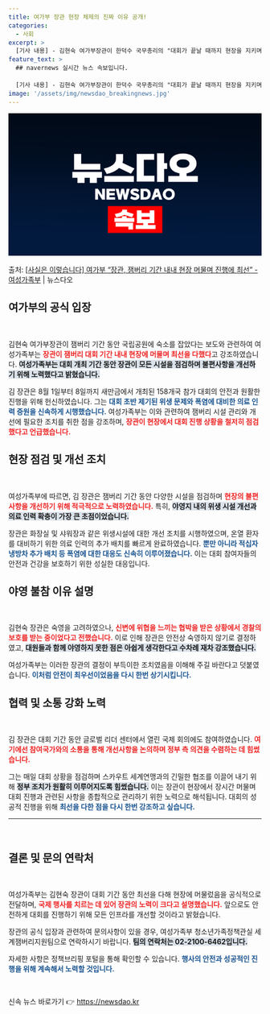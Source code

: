 ```yaml
---
title: 여가부 장관 현장 체제의 진짜 이유 공개!
categories:
  - 사회
excerpt: >
  [기사 내용] - 김현숙 여가부장관이 한덕수 국무총리의 "대회가 끝날 때까지 현장을 지키며 158개국 참가자…
feature_text: >
  ## navernews 실시간 뉴스 속보입니다.

  [기사 내용] - 김현숙 여가부장관이 한덕수 국무총리의 "대회가 끝날 때까지 현장을 지키며 158개국 참가자…
image: '/assets/img/newsdao_breakingnews.jpg'
---
```


![뉴스다오 속보](/assets/img/newsdao_breakingnews.jpg)

<p>출처: <a href="https://newsdao.kr/1655" rel="dofollow">[사실은 이렇습니다] 여가부 “장관, 잼버리 기간 내내 현장 머물며 진행에 최선” - 여성가족부</a> | 뉴스다오</p>

<h2 data-ke-size="size26">여가부의 공식 입장</h2>

<p data-ke-size="size16">&nbsp;</p>

김현숙 여가부장관이 잼버리 기간 동안 국립공원에 숙소를 잡았다는 보도와 관련하여 여성가족부는 <b><span style="color: #ee2323;">장관이 잼버리 대회 기간 내내 현장에 머물며 최선을 다했다</span></b>고 강조하였습니다. <b><span style="background-color: #21538527;">여성가족부는 대회 개최 기간 동안 장관이 모든 시설을 점검하며 불편사항을 개선하기 위해 노력했다고 밝혔습니다.</span></b> 

김 장관은 8월 1일부터 8일까지 새만금에서 개최된 158개국 참가 대회의 안전과 원활한 진행을 위해 헌신하였습니다. 그는 <b><span style="color: #1a5490;">대회 초반 제기된 위생 문제와 폭염에 대비한 의료 인력 증원을 신속하게 시행했습니다.</span></b> 여성가족부는 이와 관련하여 잼버리 시설 관리와 개선에 필요한 조치를 취한 점을 강조하며, <b><span style="color: #ee2323;">장관이 현장에서 대회 진행 상황을 철저히 점검했다고 언급했습니다.</span></b> 

<h2 data-ke-size="size26">현장 점검 및 개선 조치</h2>

<p data-ke-size="size16">&nbsp;</p>

여성가족부에 따르면, 김 장관은 잼버리 기간 동안 다양한 시설을 점검하며 <b><span style="color: #ee2323;">현장의 불편사항을 개선하기 위해 적극적으로 노력하였습니다.</span></b> 특히, <b><span style="background-color: #21538527;">야영지 내의 위생 시설 개선과 의료 인력 확충이 가장 큰 초점이었습니다.</span></b> 

장관은 화장실 및 샤워장과 같은 위생시설에 대한 개선 조치를 시행하였으며, 온열 환자를 대비하기 위한 의료 인력의 추가 배치를 빠르게 완료하였습니다. <b><span style="color: #1a5490;">뿐만 아니라 적십자 냉방차 추가 배치 등 폭염에 대한 대응도 신속히 이루어졌습니다.</span></b> 이는 대회 참여자들의 안전과 건강을 보호하기 위한 성실한 대응입니다. 

<h2 data-ke-size="size26">야영 불참 이유 설명</h2>

<p data-ke-size="size16">&nbsp;</p>

김현숙 장관은 숙영을 고려하였으나, <b><span style="color: #ee2323;">신변에 위협을 느끼는 협박을 받은 상황에서 경찰의 보호를 받는 중이었다고 전했습니다.</span></b> 이로 인해 장관은 안전상 숙영하지 않기로 결정하였고, <b><span style="background-color: #21538527;">대원들과 함께 야영하지 못한 점은 아쉽게 생각한다고 수차례 재차 강조했습니다.</span></b> 

여성가족부는 이러한 장관의 결정이 부득이한 조치였음을 이해해 주길 바란다고 덧붙였습니다. <b><span style="color: #1a5490;">이처럼 안전이 최우선이었음을 다시 한번 상기시킵니다.</span></b>

<h2 data-ke-size="size26">협력 및 소통 강화 노력</h2>

<p data-ke-size="size16">&nbsp;</p>

김 장관은 대회 기간 동안 글로벌 리더 센터에서 열린 국제 회의에도 참여하였습니다. <b><span style="color: #ee2323;">여기에선 참여국가와의 소통을 통해 개선사항을 논의하며 정부 측 의견을 수렴하는 데 힘썼습니다.</span></b> 

그는 매일 대회 상황을 점검하며 스카우트 세계연맹과의 긴밀한 협조를 이끌어 내기 위해 <b><span style="background-color: #21538527;">정부 조치가 원활히 이루어지도록 힘썼습니다.</span></b> 이는 장관이 현장에서 장시간 머물며 대회 진행과 관련된 사항을 종합적으로 관리하기 위한 노력으로 해석됩니다. 대회의 성공적 진행을 위해 <b><span style="color: #1a5490;">최선을 다한 점을 다시 한번 강조하고 싶습니다.</span></b> 

<hr>

<p data-ke-size="size16">&nbsp;</p>

<h2 data-ke-size="size26">결론 및 문의 연락처</h2>

<p data-ke-size="size16">&nbsp;</p>

여성가족부는 김현숙 장관이 대회 기간 동안 최선을 다해 현장에 머물렀음을 공식적으로 전달하며, <b><span style="color: #ee2323;">국제 행사를 치르는 데 있어 장관의 노력이 크다고 설명했습니다.</span></b> 앞으로도 안전하게 대회를 진행하기 위해 모든 인프라를 개선할 것이라고 밝혔습니다. 

장관의 공식 입장과 관련하여 문의사항이 있을 경우, 여성가족부 청소년가족정책관실 세계잼버리지원팀으로 연락하시기 바랍니다. <b><span style="background-color: #21538527;">팀의 연락처는 02-2100-6462입니다.</span></b> 

<p data-ke-size="size16">자세한 사항은 정책브리핑 포털을 통해 확인할 수 있습니다. <b><span style="color: #1a5490;">행사의 안전과 성공적인 진행을 위해 계속해서 노력할 것입니다.</span></b></p> 

<p data-ke-size="size16">&nbsp;</p> 

신속 뉴스 바로가기 👉 <a href="https://newsdao.kr" rel="dofollow">https://newsdao.kr</a>


